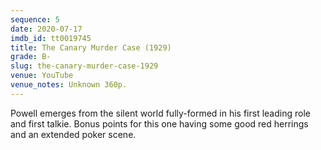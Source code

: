 ```yaml
---
sequence: 5
date: 2020-07-17
imdb_id: tt0019745
title: The Canary Murder Case (1929)
grade: B-
slug: the-canary-murder-case-1929
venue: YouTube
venue_notes: Unknown 360p.
---
```


Powell emerges from the silent world fully-formed in his first leading role and first talkie. Bonus points for this one having some good red herrings and an extended poker scene.
